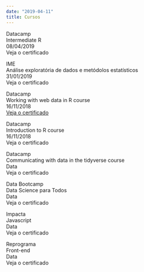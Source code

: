 ```yaml
---
date: "2019-04-11"
title: Cursos
---
```


Datacamp     
Intermediate R     
08/04/2019     
Veja o certificado     

IME     
Análise exploratória de dados e metódolos estatísticos     
31/01/2019     
Veja o certificado     

Datacamp     
Working with web data in R course     
16/11/2018     
[Veja o certificado](/static/working-with-web-data-in-r-course-gabriela-caesar-16nov2018.pdf)

Datacamp     
Introduction to R course     
16/11/2018     
Veja o certificado     

Datacamp     
Communicating with data in the tidyverse course     
Data     
Veja o certificado     

Data Bootcamp     
Data Science para Todos     
Data     
Veja o certificado     

Impacta     
Javascript     
Data     
Veja o certificado     

Reprograma     
Front-end     
Data     
Veja o certificado     
